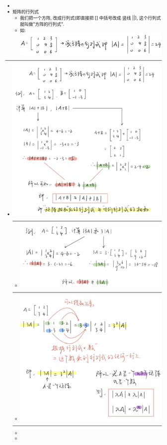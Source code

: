 -
- 矩阵的行列式
	- 我们把一个方阵, 改成行列式(即直接把 [] 中括号改成 竖线 ||), 这个行列式就叫做"方阵的行列式".
	- 如:
	  ![QQ图片20220206195149.jpg](../assets/QQ图片20220206195149_1644148313513_0.jpg)
- ---
- ![QQ图片20220206201928.jpg](../assets/QQ图片20220206201928_1644149976446_0.jpg)
	- ---
	- ![QQ图片20220207192214.jpg](../assets/QQ图片20220207192214_1644232950952_0.jpg)
	- ---
	- ![QQ图片20220207193443.jpg](../assets/QQ图片20220207193443_1644233687241_0.jpg)
	- ---
	-
	-